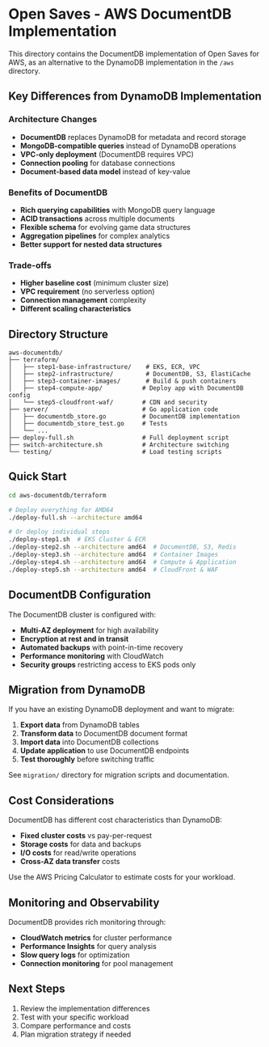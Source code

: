 # Open Saves - AWS DocumentDB Implementation

This directory contains the DocumentDB implementation of Open Saves for AWS, as an alternative to the DynamoDB implementation in the `/aws` directory.

## Key Differences from DynamoDB Implementation

### Architecture Changes
- **DocumentDB** replaces DynamoDB for metadata and record storage
- **MongoDB-compatible queries** instead of DynamoDB operations
- **VPC-only deployment** (DocumentDB requires VPC)
- **Connection pooling** for database connections
- **Document-based data model** instead of key-value

### Benefits of DocumentDB
- **Rich querying capabilities** with MongoDB query language
- **ACID transactions** across multiple documents
- **Flexible schema** for evolving game data structures
- **Aggregation pipelines** for complex analytics
- **Better support for nested data structures**

### Trade-offs
- **Higher baseline cost** (minimum cluster size)
- **VPC requirement** (no serverless option)
- **Connection management** complexity
- **Different scaling characteristics**

## Directory Structure

```
aws-documentdb/
├── terraform/
│   ├── step1-base-infrastructure/    # EKS, ECR, VPC
│   ├── step2-infrastructure/         # DocumentDB, S3, ElastiCache
│   ├── step3-container-images/       # Build & push containers
│   ├── step4-compute-app/           # Deploy app with DocumentDB config
│   └── step5-cloudfront-waf/        # CDN and security
├── server/                          # Go application code
│   ├── documentdb_store.go          # DocumentDB implementation
│   ├── documentdb_store_test.go     # Tests
│   └── ...
├── deploy-full.sh                   # Full deployment script
├── switch-architecture.sh           # Architecture switching
└── testing/                         # Load testing scripts
```

## Quick Start

```bash
cd aws-documentdb/terraform

# Deploy everything for AMD64
./deploy-full.sh --architecture amd64

# Or deploy individual steps
./deploy-step1.sh  # EKS Cluster & ECR
./deploy-step2.sh --architecture amd64  # DocumentDB, S3, Redis
./deploy-step3.sh --architecture amd64  # Container Images
./deploy-step4.sh --architecture amd64  # Compute & Application
./deploy-step5.sh --architecture amd64  # CloudFront & WAF
```

## DocumentDB Configuration

The DocumentDB cluster is configured with:
- **Multi-AZ deployment** for high availability
- **Encryption at rest and in transit**
- **Automated backups** with point-in-time recovery
- **Performance monitoring** with CloudWatch
- **Security groups** restricting access to EKS pods only

## Migration from DynamoDB

If you have an existing DynamoDB deployment and want to migrate:

1. **Export data** from DynamoDB tables
2. **Transform data** to DocumentDB document format
3. **Import data** into DocumentDB collections
4. **Update application** to use DocumentDB endpoints
5. **Test thoroughly** before switching traffic

See `migration/` directory for migration scripts and documentation.

## Cost Considerations

DocumentDB has different cost characteristics than DynamoDB:
- **Fixed cluster costs** vs pay-per-request
- **Storage costs** for data and backups
- **I/O costs** for read/write operations
- **Cross-AZ data transfer** costs

Use the AWS Pricing Calculator to estimate costs for your workload.

## Monitoring and Observability

DocumentDB provides rich monitoring through:
- **CloudWatch metrics** for cluster performance
- **Performance Insights** for query analysis
- **Slow query logs** for optimization
- **Connection monitoring** for pool management

## Next Steps

1. Review the implementation differences
2. Test with your specific workload
3. Compare performance and costs
4. Plan migration strategy if needed
